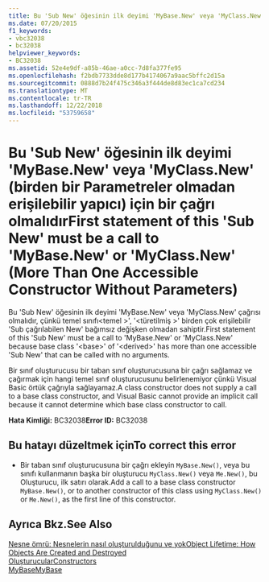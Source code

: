 ```yaml
---
title: Bu 'Sub New' öğesinin ilk deyimi 'MyBase.New' veya 'MyClass.New' (birden bir Parametreler olmadan erişilebilir yapıcı) için bir çağrı olmalıdır
ms.date: 07/20/2015
f1_keywords:
- vbc32038
- bc32038
helpviewer_keywords:
- BC32038
ms.assetid: 52e4e9df-a85b-46ae-a0cc-7d8fa377fe95
ms.openlocfilehash: f2bdb7733dde8d177b4174067a9aac5bffc2d15a
ms.sourcegitcommit: 0888d7b24f475c346a3f444de8d83ec1ca7cd234
ms.translationtype: MT
ms.contentlocale: tr-TR
ms.lasthandoff: 12/22/2018
ms.locfileid: "53759658"
---
```

# <a name="first-statement-of-this-sub-new-must-be-a-call-to-mybasenew-or-myclassnew-more-than-one-accessible-constructor-without-parameters"></a><span data-ttu-id="892f5-102">Bu 'Sub New' öğesinin ilk deyimi 'MyBase.New' veya 'MyClass.New' (birden bir Parametreler olmadan erişilebilir yapıcı) için bir çağrı olmalıdır</span><span class="sxs-lookup"><span data-stu-id="892f5-102">First statement of this 'Sub New' must be a call to 'MyBase.New' or 'MyClass.New' (More Than One Accessible Constructor Without Parameters)</span></span>
<span data-ttu-id="892f5-103">Bu 'Sub New' öğesinin ilk deyimi 'MyBase.New' veya 'MyClass.New' çağrısı olmalıdır, çünkü temel sınıfı\<temel >', '\<türetilmiş >' birden çok erişilebilir 'Sub çağrılabilen New' bağımsız değişken olmadan sahiptir.</span><span class="sxs-lookup"><span data-stu-id="892f5-103">First statement of this 'Sub New' must be a call to 'MyBase.New' or 'MyClass.New' because base class '\<base>' of '\<derived>' has more than one accessible 'Sub New' that can be called with no arguments.</span></span>  
  
 <span data-ttu-id="892f5-104">Bir sınıf oluşturucusu bir taban sınıf oluşturucusuna bir çağrı sağlamaz ve çağırmak için hangi temel sınıf oluşturucusunu belirlenemiyor çünkü Visual Basic örtük çağrıyla sağlayamaz.</span><span class="sxs-lookup"><span data-stu-id="892f5-104">A class constructor does not supply a call to a base class constructor, and Visual Basic cannot provide an implicit call because it cannot determine which base class constructor to call.</span></span>  
  
 <span data-ttu-id="892f5-105">**Hata Kimliği:** BC32038</span><span class="sxs-lookup"><span data-stu-id="892f5-105">**Error ID:** BC32038</span></span>  
  
## <a name="to-correct-this-error"></a><span data-ttu-id="892f5-106">Bu hatayı düzeltmek için</span><span class="sxs-lookup"><span data-stu-id="892f5-106">To correct this error</span></span>  
  
-   <span data-ttu-id="892f5-107">Bir taban sınıf oluşturucusuna bir çağrı ekleyin `MyBase.New()`, veya bu sınıfı kullanmanın başka bir oluşturucu `MyClass.New()` veya `Me.New()`, bu Oluşturucu, ilk satırı olarak.</span><span class="sxs-lookup"><span data-stu-id="892f5-107">Add a call to a base class constructor `MyBase.New()`, or to another constructor of this class using `MyClass.New()` or `Me.New()`, as the first line of this constructor.</span></span>  
  
## <a name="see-also"></a><span data-ttu-id="892f5-108">Ayrıca Bkz.</span><span class="sxs-lookup"><span data-stu-id="892f5-108">See Also</span></span>  
 [<span data-ttu-id="892f5-109">Nesne ömrü: Nesnelerin nasıl oluşturulduğunu ve yok</span><span class="sxs-lookup"><span data-stu-id="892f5-109">Object Lifetime: How Objects Are Created and Destroyed</span></span>](../../visual-basic/programming-guide/language-features/objects-and-classes/object-lifetime-how-objects-are-created-and-destroyed.md)  
 [<span data-ttu-id="892f5-110">Oluşturucular</span><span class="sxs-lookup"><span data-stu-id="892f5-110">Constructors</span></span>](~/docs/visual-basic/programming-guide/concepts/object-oriented-programming.md#constructors)  
 [<span data-ttu-id="892f5-111">MyBase</span><span class="sxs-lookup"><span data-stu-id="892f5-111">MyBase</span></span>](~/docs/visual-basic/programming-guide/program-structure/me-my-mybase-and-myclass.md#mybase)
